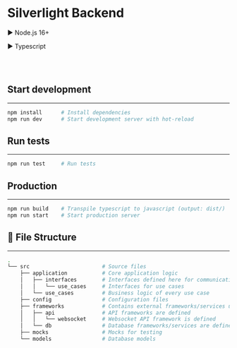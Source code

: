 # Silverlight Backend

:arrow_forward: Node.js 16+

:arrow_forward: Typescript

<br /> <br />

## ️Start development

---

```bash
npm install      # Install dependencies
npm run dev      # Start development server with hot-reload
```

## Run tests

---

```bash
npm run test     # Run tests
```

## Production

---

```bash
npm run build    # Transpile typescript to javascript (output: dist/)
npm run start    # Start production server
```

## :evergreen_tree: File Structure

---

```bash
.
└── src                       # Source files
    ├── application           # Core application logic
    │   ├── interfaces        # Interfaces defined here for communication between layers
    │   │   └── use_cases     # Interfaces for use cases
    │   └── use_cases         # Business logic of every use case
    ├── config                # Configuration files
    ├── frameworks            # Contains external frameworks/services used in the application
    │   ├── api               # API frameworks are defined
    │   │   └── websocket     # Websocket API framework is defined
    │   └── db                # Database frameworks/services are defined
    ├── mocks                 # Mocks for testing
    └── models                # Database models
```
